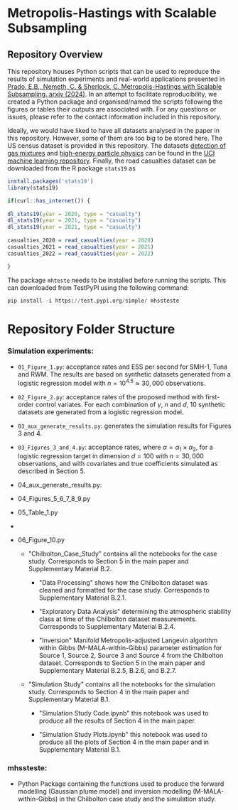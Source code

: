 # Metropolis-Hastings with Scalable Subsampling
## Repository Overview
This repository houses Python scripts that can be used to reproduce the results of simulation experiments and real-world applications presented in [Prado, E.B., Nemeth, C. & Sherlock, C. Metropolis-Hastings with Scalable Subsampling. arxiv (2024)](https://arxiv.org/pdf/2407.19602). In an attempt to facilitate reproducibility, we created a Python package and organised/named the scripts following the figures or tables their outputs are associated with. For any questions or issues, please refer to the contact information included in this repository.

Ideally, we would have liked to have all datasets analysed in the paper in this repository. However, some of them are too big to be stored here. The US census dataset is provided in this repository. The datasets [detection of gas mixtures](https://archive.ics.uci.edu/dataset/322/gas+sensor+array+under+dynamic+gas+mixtures) and [high-energy particle physics](https://archive.ics.uci.edu/dataset/347/hepmass) can be found in the [UCI machine learning repository](https://archive.ics.uci.edu/). Finally, the road casualties dataset can be downloaded from the R package `stats19` as

```r
install.packages('stats19')
library(stats19)

if(curl::has_internet()) {
  
dl_stats19(year = 2020, type = "casualty")
dl_stats19(year = 2021, type = "casualty")
dl_stats19(year = 2021, type = "casualty")
  
casualties_2020 = read_casualties(year = 2020)
casualties_2021 = read_casualties(year = 2021)
casualties_2022 = read_casualties(year = 2022)

}
```

The package `mhteste` needs to be installed before running the scripts. This can downloaded from TestPyPI using the following command:

```python
pip install -i https://test.pypi.org/simple/ mhssteste
```

# Repository Folder Structure

### Simulation experiments:

* `01_Figure_1.py`: acceptance rates and ESS per second for SMH-1, Tuna and RWM. The results are based on synthetic datasets generated from a logistic regression model with $n = 10^{4.5} \approx 30,000$ observations.

* `02_Figure_2.py`: acceptance rates of the proposed method with first-order control variates. For each combination of $\gamma$, $n$ and $d$, $10$ synthetic datasets are generated from a logistic regression model.

* `03_aux_generate_results.py`: generates the simulation results for Figures 3 and 4.

* `03_Figures_3_and_4.py`: acceptance rates, where $\alpha = \alpha_1 \times \alpha_2$, for a logistic regression target in dimension $d=100$ with $n=30,000$ observations, and with covariates and true coefficients simulated as described in Section 5.

* 04_aux_generate_results.py: 

* 04_Figures_5_6_7_8_9.py

* 05_Table_1.py
* 
* 06_Figure_10.py

   * "Chilbolton_Case_Study" contains all the notebooks for the case study. Corresponds to Section 5 in the main paper and Supplementary Material B.2.

        * "Data Processing" shows how the Chilbolton dataset was cleaned and formatted for the case study. Corresponds to Supplementary Material B.2.1.

        - "Exploratory Data Analysis" determining the atmospheric stability class at time of the Chilbolton dataset measurements. Corresponds to Supplementary Material B.2.4.

        - "Inversion"  Manifold Metropolis-adjusted Langevin algorithm within Gibbs (M-MALA-within-Gibbs) parameter estimation for Source 1, Source 2, Source 3 and Source 4 from the Chilbolton dataset. Corresponds to Section 5 in the main paper and Supplementary Material B.2.5, B.2.6, and B.2.7.
    

   * "Simulation Study" contains all the notebooks for the simulation study. Corresponds to Section 4 in the main paper and Supplementary Material B.1.

        - "Simulation Study Code.ipynb" this notebook was used to produce all the results of Section 4 in the main paper. 

        - "Simulation Study Plots.ipynb" this notebook was used to produce all the plots of Section 4 in the main paper and in Supplementary Material B.1. 

### mhssteste:
   * Python Package containing the functions used to produce the forward modelling (Gaussian plume model) and inversion modelling (M-MALA-within-Gibbs) in the Chilbolton case study and the simulation study.
